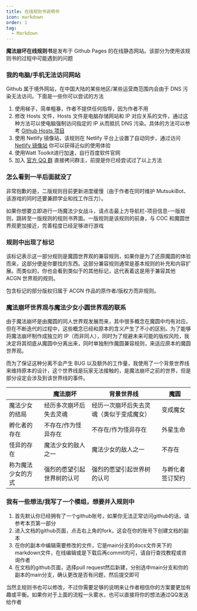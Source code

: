 ```yaml
---
title: 在线规则书说明书
icon: markdown
order: 1
tag:
  - Markdown
---
```

**魔法崩坏在线规则书**是发布于 Github Pages 的在线静态网站。该部分为使用该规则书的过程中可能遇到的问题
### 我的电脑/手机无法访问网站
Github 属于境外网站，在中国大陆的某些地区/某些运营商范围内会由于 DNS 污染无法访问。下面是一些你可以尝试的方法
1. 使用梯子，简单粗暴，作者不提供任何指导，因为作者不用
2. 修改 Hosts 文件，Hosts 文件是电脑存储网站和 IP 对应关系的文件，通过这种方法可以使电脑强制访问指定的 IP 从而抵抗 DNS 污染。具体的方法可以参考 [Github Hosts 项目](https://ineo6.github.io/hosts/)
3. 使用 Netlify 镜像站，该规则在 Netlify 平台上设置了自动同步，通过访问 [Netlify 镜像站](https://magiahonkai.netlify.app/) 你可以获得近似的使用体验
4. 使用Watt Toolkit进行加速，自行百度软件官网
5. 加入 [官方 QQ 群](https://jq.qq.com/?_wv=1027&k=LsRdMXNg) 直接拷问群主，前提是你已经尝试过了以上方法
   
### 怎么看到一半后面就没了
非常抱歉的是，二版规则目前更新进度缓慢（由于作者在同时维护 MutsukiBot、该游戏的同时还要兼顾学业和找工作压力）。

如果你想要立即进行一场魔法少女战斗，请点击最上方导航栏-项目信息-一版规则，跳转至一版规则的规则书界面。一版规则是该规则的前身，与 COC 和魔圆世界观更加接近，完善程度已经足够进行游戏

### 规则中出现了<Badge text="魔圆" color="#f26d6d" />标记
该标记表示这一部分规则是魔圆世界观的兼容规则，如果你是为了还原魔圆的体验而来，这部分便是你要找的东西。这部分兼容规则通常是基本规则的补充和内容扩展。而类似的，你也会看到类似于<Badge text="魔纪" color="#f26d6d" />的其他标记，这代表着这是用于兼容其他 ACGN 世界观的规则。

包含标记的部分版权归属于 ACGN 作品的原作者/版权方而非规则。

### 魔法崩坏世界观与魔法少女小圆世界观的联系
由于魔法崩坏是由魔圆的同人世界观发展而来，其中很多概念在魔圆中均有对应。但在不断迭代的过程中，这些概念已经和原本的含义产生了不小的区别。为了能够将魔法崩坏制作成独立的 IP（而非同人），同时为了规避未来可能的版权风险，我决定将其彻底从魔圆中分离出来，同时单独制作魔圆兼容规则，来适应原本的魔圆世界观。

而为了保证这种分离不会产生 BUG 以及额外的工作量，我使用了一个背景世界线来维持原本的设计，这个世界线是玩家无法接触的，是魔法崩坏之前的世界，但是部分设定会涉及到该世界线的事件。

|                    | 魔法崩坏                     | 背景世界线                               | 魔圆             |
| ------------------ | ---------------------------- | ---------------------------------------- | ---------------- |
| 魔法少女的结局     | 经历多次崩坏后失去灵魂       | 经历一次崩坏后失去灵魂（类似于变成魔女） | 变成魔女         |
| 孵化者的存在       | 不存在/作为怪异存在          | 不存在/作为怪异存在                      | 外星生命         |
| 怪异的存在         | 魔法少女的敌人之一           | 魔法少女的敌人之一                       | 不存在           |
| 称为魔法少女的方式 | 强烈的愿望引起世界树的认可   | 强烈的愿望引起世界树的认可               | 与孵化者签订契约 |

### 我有一些想法/我写了一个模组，想要并入规则中

1. 首先默认你已经拥有了一个github账号，如果你无法正常访问github的话，请参考本页第一部分
2. 进入文档的github页面，点击右上角的fork，这会在你的账号下创建文档的副本
3. 在你的副本中编辑需要修改的文件，它是main分支的docs文件夹下的markdown文件，在线编辑或是下载后再commit均可，请自行查找教程或咨询作者
4. 在文档的github页面，选择pull request然后新建，分别选中main分支和你的副本的main分支，确认更改是否有问题，然后提交即可

当然主规则书也可以修改，不过你需要足够的说明来让作者相信你的方案要更加有趣或平衡。如果你对于上面的流程一头雾水，也可以直接将你的想法通过QQ发送给作者